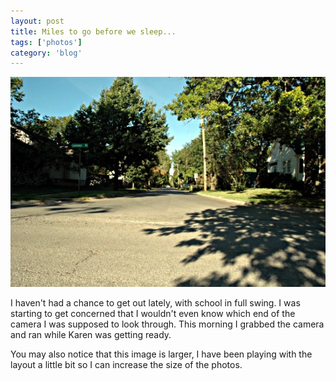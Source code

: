 ```yaml
---
layout: post
title: Miles to go before we sleep...
tags: ['photos']
category: 'blog'
---
```


![Lousiana :: Nikon D70 : 1/40s : f/22 : ISO 200](/media/2004/09/lousiana.jpg)

I haven't had a chance to get out lately, with school in full swing. I
was starting to get concerned that I wouldn't even know which end of
the camera I was supposed to look through. This morning I grabbed the
camera and ran while Karen was getting ready.

You may also notice that this image is larger, I have been playing with
the layout a little bit so I can increase the size of the photos.

